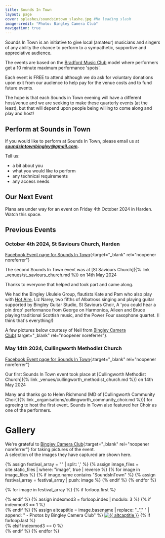```yaml
---
title: Sounds In Town
layout: page
cover: splashes/soundsintown_slashe.jpg #No leading slash
image-credit: "Photo: Bingley Camera Club"
navigation: true
---
```



Sounds In Town is an initiative to give local (amateur) musicians and singers of any ability the chance to perform to a sympathetic, supportive and appreciative audience. 

The events are based on the [Bradford Music Club](http://www.bradfordmusicclub.org.uk/) model where performers get a 10 minute maximum performance 'spots'. 

Each event is FREE to attend although we do ask for voluntary donations upon exit from our audience to help pay for the venue costs and to fund future events. 

The hope is that each Sounds in Town evening will have a different host/venue and we are seeking to make these quarterly events (at the least), but that will depend upon people being willing to come along and play and host! 

## Perform at Sounds in Town

If you would like to perform at Sounds In Town, please email us at ***soundsintownbingley@gmail.com.***

Tell us:
* a bit about you
* what you would like to perform
* any technical requirements
* any access needs

## Our Next Event

Plans are under way for an event on Friday 4th October 2024 in Harden. Watch this space.

## Previous Events

### October 4th 2024, St Saviours Church, Harden

[<i class="fa-brands fa-square-facebook"></i> Facebook Event page for Sounds In Town<i class="fa fa-external-link" aria-hidden="true"></i>](https://www.facebook.com/events/775148254653021){:target="_blank" rel="noopener noreferrer"}

The second Sounds In Town event was at [St Saviours Church]({% link _venues/st_saviours_church.md %}) on 14th May 2024

Thanks to everyone that helped and took part and came along. 

We had the Bingley Ukulele Group, flautists Kate and Pam who also play with [Hot Aire](https://www.hotaire.org/), Liz Narey, two fifths of Albatross singing and playing guitar supported by Bingley Guitar Studio, St Saviours Choir, A 'you could hear a pin drop' performance from George on Harmonica, Aileen and Bruce playing traditional Scottish music, and the Power Four saxophone quartet. (I think that's everything!)

A few pictures below courtesy of Neil from [Bingley Camera Club<i class="fa fa-external-link" aria-hidden="true"></i>](https://www.bingleycameraclub.org.uk/){:target="_blank" rel="noopener noreferrer"}.

### May 14th 2024, Cullingworth Methodist Church

[<i class="fa-brands fa-square-facebook"></i> Facebook Event page for Sounds In Town<i class="fa fa-external-link" aria-hidden="true"></i>](https://www.facebook.com/events/1502540836969738){:target="_blank" rel="noopener noreferrer"}

Our first Sounds In Town event took place at [Cullingworth Methodist Church]({% link _venues/cullingworth_methodist_church.md %}) on 14th May 2024

Many and thanks go to Helen Richmond (MD of [Cullingworth Community Choir]({% link _organisations/cullingworth_community_choir.md %})) for agreeing to host the first event.  Sounds in Town also featured her Choir as one of the performers.  



# Gallery

We're grateful to [Bingley Camera Club<i class="fa fa-external-link" aria-hidden="true"></i>](https://www.bingleycameraclub.org.uk/){:target="_blank" rel="noopener noreferrer"} for taking pictures of the event.<br>A selection of the images they have captured are shown here. 


<!-- Gallery -->
<div class="container gallery">
{% assign festival_array = "" | split: ',' %}
{% assign image_files = site.static_files | where: "image", true | reverse %}
{% for image in image_files %}
  {% if image.name contains "SoundsInTown" %}
     <!-- Push image into array -->
     {% assign festival_array = festival_array | push: image %}
  {% endif %}
{% endfor %}

{% for image in festival_array %}
{% if forloop.first %}<div class="row">{% endif %}
{% assign indexmod3 = forloop.index | modulo: 3 %}
{% if indexmod3 == 1 %}<div class="row">{% endif %}
{% assign altcaptitle = image.basename | replace: "_"," " | append: " - Photos by Bingley Camera Club" %}
<a href="{{site.baseurl}}{{image.path}}" data-toggle="lightbox" data-gallery="example-gallery" data-caption="{{ altcaptitle }}" class="col-sm-4"><img src="{{site.baseurl}}{{image.path | replace: 'gallery','thumbnails'}}" alt="{{ altcaptitle }}" title="{{ altcaptitle }}" class="img-fluid" /></a>
{% if forloop.last %}</div>{% elsif indexmod3 == 0 %}</div>{% endif %}
{% endfor %}
</div>
<!-- Gallery -->  
